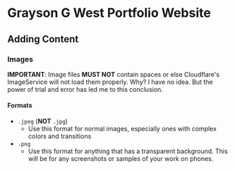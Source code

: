 # Grayson G West Portfolio Website

## Adding Content

### Images

**IMPORTANT**: Image files **MUST NOT** contain spaces or else Cloudflare's ImageService will not load them properly. Why? I have no idea. But the power of trial and error has led me to this conclusion.

#### Formats

- `.jpeg` (**NOT** `.jpg`)
  - Use this format for normal images, especially ones with complex colors and transitions
- `.png`
  - Use this format for anything that has a transparent background. This will be for any screenshots or samples of your work on phones.
